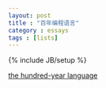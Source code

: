 ```yaml
---
layout: post
title : "百年编程语言"
category : essays
tags : [lists]
---
```

{% include JB/setup %}

[the hundred-year language](http://ishare.iask.sina.com.cn/f/24767155.html)
